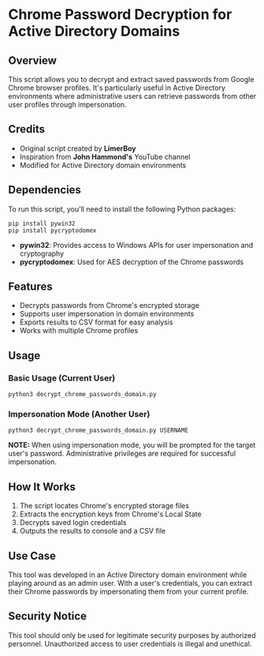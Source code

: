 # Chrome Password Decryption for Active Directory Domains

## Overview
This script allows you to decrypt and extract saved passwords from Google Chrome browser profiles. It's particularly useful in Active Directory environments where administrative users can retrieve passwords from other user profiles through impersonation.

## Credits
- Original script created by **LimerBoy**
- Inspiration from **John Hammond's** YouTube channel
- Modified for Active Directory domain environments

## Dependencies
To run this script, you'll need to install the following Python packages:

```
pip install pywin32
pip install pycryptodomex
```

- **pywin32**: Provides access to Windows APIs for user impersonation and cryptography
- **pycryptodomex**: Used for AES decryption of the Chrome passwords

## Features
- Decrypts passwords from Chrome's encrypted storage
- Supports user impersonation in domain environments
- Exports results to CSV format for easy analysis
- Works with multiple Chrome profiles

## Usage

### Basic Usage (Current User)
```
python3 decrypt_chrome_passwords_domain.py
```

### Impersonation Mode (Another User)
```
python3 decrypt_chrome_passwords_domain.py USERNAME
```

**NOTE:** When using impersonation mode, you will be prompted for the target user's password. Administrative privileges are required for successful impersonation.

## How It Works
1. The script locates Chrome's encrypted storage files
2. Extracts the encryption keys from Chrome's Local State
3. Decrypts saved login credentials
4. Outputs the results to console and a CSV file

## Use Case
This tool was developed in an Active Directory domain environment while playing around as an admin user. With a user's credentials, you can extract their Chrome passwords by impersonating them from your current profile.

## Security Notice
This tool should only be used for legitimate security purposes by authorized personnel. Unauthorized access to user credentials is illegal and unethical.
